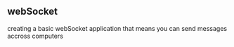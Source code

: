 ## webSocket

creating a basic webSocket application that means you can send messages accross computers 